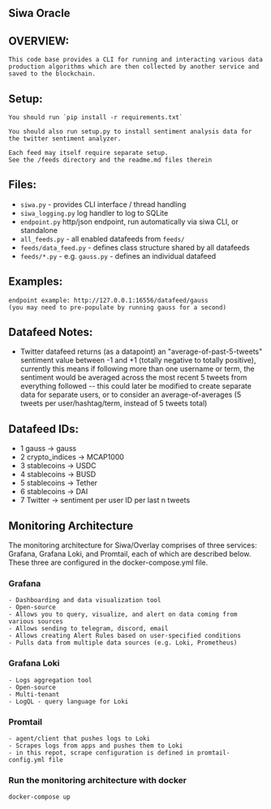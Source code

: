 ## Siwa Oracle 

## OVERVIEW:
    This code base provides a CLI for running and interacting various data production algorithms which are then collected by another service and saved to the blockchain. 

## Setup:
    You should run `pip install -r requirements.txt`

    You should also run setup.py to install sentiment analysis data for the twitter sentiment analyzer.

    Each feed may itself require separate setup. 
    See the /feeds directory and the readme.md files therein

## Files:
* `siwa.py` - provides CLI interface / thread handling
* `siwa_logging.py` log handler to log to SQLite
* `endpoint.py` http/json endpoint, run automatically via siwa CLI, or standalone
* `all_feeds.py` - all enabled datafeeds from `feeds/`
* `feeds/data_feed.py` - defines class structure shared by all datafeeds
* `feeds/*.py` - e.g. `gauss.py` - defines an individual datafeed

## Examples:
    endpoint example: http://127.0.0.1:16556/datafeed/gauss
    (you may need to pre-populate by running gauss for a second)

## Datafeed Notes:
* Twitter datafeed returns (as a datapoint) an "average-of-past-5-tweets" sentiment value between -1 and +1 (totally negative to totally positive), currently this means if following more than one username or term, the sentiment would be averaged across the most recent 5 tweets from everything followed -- this could later be modified to create separate data for separate users, or to consider an average-of-averages (5 tweets per user/hashtag/term, instead of 5 tweets total)

## Datafeed IDs:
* 1 gauss -> gauss
* 2 crypto_indices -> MCAP1000
* 3 stablecoins -> USDC
* 4 stablecoins -> BUSD
* 5 stablecoins -> Tether
* 6 stablecoins -> DAI
* 7 Twitter -> sentiment per user ID per last n tweets

## Monitoring Architecture
The monitoring architecture for Siwa/Overlay comprises of three services: Grafana, Grafana Loki, and Promtail, each of which are described below. These three are configured in the docker-compose.yml file.

### Grafana 
    - Dashboarding and data visualization tool
    - Open-source
    - Allows you to query, visualize, and alert on data coming from various sources
    - Allows sending to telegram, discord, email
    - Allows creating Alert Rules based on user-specified conditions
    - Pulls data from multiple data sources (e.g. Loki, Prometheus)

### Grafana Loki
    - Logs aggregation tool 
    - Open-source
    - Multi-tenant
    - LogQL - query language for Loki

### Promtail
    - agent/client that pushes logs to Loki
    - Scrapes logs from apps and pushes them to Loki
    - in this repot, scrape configuration is defined in promtail-config.yml file

### Run the monitoring architecture with docker
`docker-compose up`
